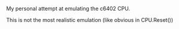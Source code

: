 My personal attempt at emulating the c6402 CPU.

This is not the most realistic emulation (like obvious in CPU.Reset())
